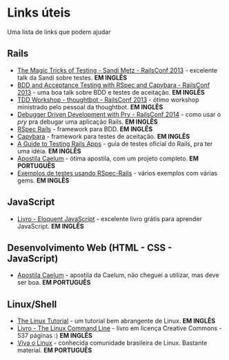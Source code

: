 # Links úteis

Uma lista de links que podem ajudar 

## Rails

* [The Magic Tricks of Testing - Sandi Metz - RailsConf 2013](https://www.youtube.com/watch?v=URSWYvyc42M) - excelente talk da Sandi sobre testes. **EM INGLÊS**  
* [BDD and Acceptance Testing with RSpec and Capybara - RailsConf 2013](https://www.youtube.com/watch?v=BG_DDUD4M9E) - uma boa talk sobre BDD e testes de aceitação. **EM INGLÊS** 
* [TDD Workshop - thoughtbot - RailsConf 2013](https://www.youtube.com/watch?v=sj5TXzgZ1Sk) - ótimo workshop ministrado pelo pessoal da thoughtbot. **EM INGLÊS**  
* [Debugger Driven Development with Pry - RailsConf 2014](https://www.youtube.com/watch?v=4hfMUP5iTq8) - como usar o *pry* pra debugar uma aplicação Rails. **EM INGLÊS**
* [RSpec Rails](https://github.com/rspec/rspec-rails) - framework para BDD. **EM INGLÊS** 
* [Capybara](https://github.com/jnicklas/capybara) - framework para testes de aceitação. **EM INGLÊS** 
* [A Guide to Testing Rails Apps](http://guides.rubyonrails.org/testing.html) - guia de testes oficial do Rails, pra ter uma idéia. **EM INGLÊS**
* [Apostila Caelum](https://www.caelum.com.br/apostila-ruby-on-rails/) - ótima apostila, com um projeto completo. **EM PORTUGUÊS**
* [Exemplos de testes usando RSpec-Rails](https://github.com/eliotsykes/rspec-rails-examples) - vários exemplos com várias gems. **EM INGLÊS**

## JavaScript

* [Livro - Eloquent JavaScript](http://www.eloquentjavascript.net/) - excelente livro grátis para aprender JavaScript. **EM INGLÊS** 

## Desenvolvimento Web (HTML - CSS - JavaScript)

* [Apostila Caelum](https://www.caelum.com.br/apostila-html-css-javascript/) - apostila da Caelum, não cheguei a utilizar, mas deve ser boa. **EM PORTUGUÊS**

## Linux/Shell

* [The Linux Tutorial](http://www.linux-tutorial.info/modules.php?name=MContent&pageid=224) - um tutorial bem abrangente de Linux. **EM INGLÊS**  
* [Livro - The Linux Command Line](http://linuxcommand.org/tlcl.php) - livro em licença Creative Commons - 537 páginas :) **EM INGLÊS**  
* [Viva o Linux](http://www.vivaolinux.com.br/linux/) - conhecida comunidade brasileira de Linux. Bastante material. **EM PORTUGUÊS**
